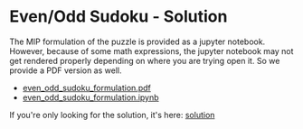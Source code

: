 # Even/Odd Sudoku - Solution

The MIP formulation of the puzzle is provided as a jupyter notebook. 
However, because of some math expressions, the jupyter notebook may not get rendered properly 
depending on where you are trying open it. So we provide a PDF version as well.

- [even_odd_sudoku_formulation.pdf](even_odd_sudoku_formulation.pdf)
- [even_odd_sudoku_formulation.ipynb](even_odd_sudoku_formulation.ipynb)

If you're only looking for the solution, it's here: [solution](even_odd_sudoku_solution.md)

